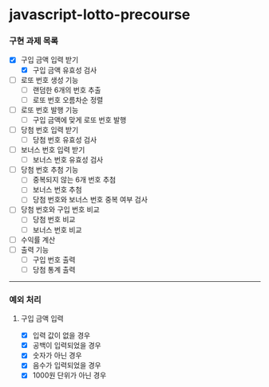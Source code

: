# javascript-lotto-precourse

### 구현 과제 목록

- [x] 구입 금액 입력 받기
  - [x] 구입 금액 유효성 검사
        <br />
- [ ] 로또 번호 생성 기능
  - [ ] 랜덤한 6개의 번호 추출
  - [ ] 로또 번호 오름차순 정렬
        <br />
- [ ] 로또 번호 발행 기능
  - [ ] 구입 금액에 맞게 로또 번호 발행
        <br />
- [ ] 당첨 번호 입력 받기
  - [ ] 당첨 번호 유효성 검사
        <br />
- [ ] 보너스 번호 입력 받기
  - [ ] 보너스 번호 유효성 검사
        <br />
- [ ] 당첨 번호 추첨 기능
  - [ ] 중복되지 않는 6개 번호 추첨
  - [ ] 보너스 번호 추첨
  - [ ] 당첨 번호와 보너스 번호 중복 여부 검사
        <br />
- [ ] 당첨 번호와 구입 번호 비교
  - [ ] 당첨 번호 비교
  - [ ] 보너스 번호 비교
        <br />
- [ ] 수익률 계산
      <br />
- [ ] 출력 기능
  - [ ] 구입 번호 출력
  - [ ] 당첨 통계 출력

---

### 예외 처리

1. 구입 금액 입력

   - [x] 입력 값이 없을 경우
   - [x] 공백이 입력되었을 경우
   - [x] 숫자가 아닌 경우
   - [x] 음수가 입력되었을 경우
   - [x] 1000원 단위가 아닌 경우

